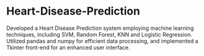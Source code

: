 # Heart-Disease-Prediction
Developed a Heart Disease Prediction system employing machine learning techniques, including SVM,  Random Forest, KNN and Logistic Regression. Utilized  pandas and numpy for efficient data processing, and implemented a Tkinter front-end for an enhanced user interface.  
